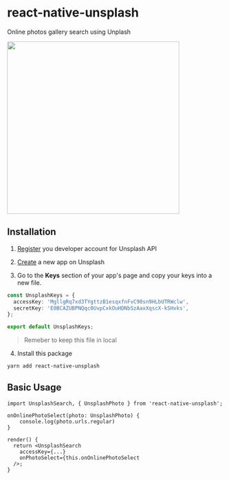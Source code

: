 # react-native-unsplash

Online photos gallery search using Unplash

<img src="./assets/demo.gif" height=400>

## Installation

1. [Register](https://unsplash.com/developers) you developer account for Unsplash API

2. [Create](https://unsplash.com/oauth/applications) a new app on Unsplash

3. Go to the **Keys** section of your app's page and copy your keys into a new file.
```typescript
const UnsplashKeys = {
  accessKey: 'MgllgRq7xd3TYgttzB1esqxfnFvC90sn9HLbUTRWclw',
  secretKey: 'E0BCAZUBPNQqc0UvpCxkOuHDNbSzAaxXqscX-kSHxks',
};

export default UnsplashKeys;
```
> Remeber to keep this file in local

4. Install this package
```bash
yarn add react-native-unsplash
```

## Basic Usage

```tsx
import UnsplashSearch, { UnsplashPhoto } from 'react-native-unsplash';

onOnlinePhotoSelect(photo: UnsplashPhoto) {
    console.log(photo.urls.regular)
}

render() {
  return <UnsplashSearch
    accessKey={...} 
    onPhotoSelect={this.onOnlinePhotoSelect
  />;
}
```